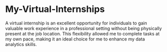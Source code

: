 # My-Virtual-Internships
A virtual internship is an excellent opportunity for individuals to gain valuable work experience in a professional setting without being physically present at the job location. This flexibility allowed me to complete tasks at my own pace, making it an ideal choice for me to enhance my data analytics skills.
